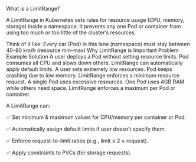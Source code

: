 What is a LimitRange?

A LimitRange in Kubernetes sets rules for resource usage (CPU, memory, storage) inside a namespace.
It prevents any one Pod or container from using too much or too little of the cluster’s resources.

Think of it like: Every car (Pod) in this lane (namespace) must stay between 40–80 km/h (resource min–max)
Why LimitRange is Important
      Problem	                                                        Example	                                    Solution
A user deploys a Pod without setting resource limits.	Pod consumes all CPU and slows down others.	    LimitRange can automatically apply default limits.
A user sets extremely low resources.	                Pod keeps crashing due to low memory.	        LimitRange enforces a minimum resource request.
A single Pod uses excessive resources.	                One Pod uses 4GB RAM while others need space.	LimitRange enforces a maximum per Pod or container.

A LimitRange can:

✅ Set minimum & maximum values for CPU/memory per container or Pod.

✅ Automatically assign default limits if user doesn’t specify them.

✅ Enforce request-to-limit ratios (e.g., limit ≤ 2 × request).

✅ Apply constraints to PVCs (for storage requests).